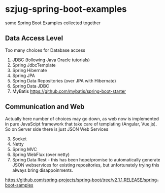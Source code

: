 # szjug-spring-boot-examples

some Spring Boot Examples collected together

## Data Access Level

Too many choices for Database access

1. JDBC (following Java Oracle tutorials)
2. Spring JdbcTemplate
3. Spring Hibernate
4. Spring JPA
5. Spring Data Repositories (over JPA with Hibernate)
6. Spring Data JDBC
7. MyBatis https://github.com/mybatis/spring-boot-starter 

## Communication and Web

Actually here number of choices may go down, as web now is implemented in pure JavaScipt framework that take care of templating (Angular, Vue.js).
So on Server side there is just JSON Web Services


3. Socket
4. Netty
1. Spring MVC
2. Spring WebFlux (over netty)
5. Spring Data Rest - this has been hope/promise to automatically generate JSON webservices for existing repositories, but unfortunately trying this always bring disappoinments.


https://github.com/spring-projects/spring-boot/tree/v2.1.1.RELEASE/spring-boot-samples
